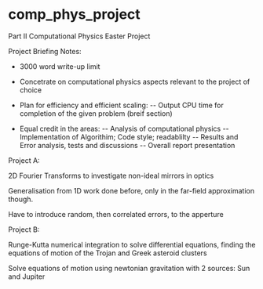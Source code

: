 # comp_phys_project
Part II Computational Physics Easter Project

Project Briefing Notes:

- 3000 word write-up limit
- Concetrate on computational physics aspects relevant to the project of choice
- Plan for efficiency and efficient scaling:
-- Output CPU time for completion of the given problem (breif section)

- Equal credit in the areas:
-- Analysis of computational physics
-- Implementation of Algorithim; Code style; readablilty 
-- Results and Error analysis, tests and discussions
-- Overall report presentation

Project A:

2D Fourier Transforms to investigate non-ideal mirrors in optics

Generalisation from 1D work done before, only in the far-field approximation though.

Have to introduce random, then correlated errors, to the apperture

Project B:

Runge-Kutta numerical integration to solve differential equations, finding the equations of motion of the Trojan and Greek asteroid clusters

Solve equations of motion using newtonian gravitation with 2 sources: Sun and Jupiter
